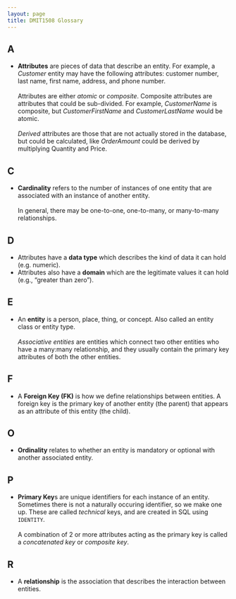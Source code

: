 ```yaml
---
layout: page
title: DMIT1508 Glossary
---
```


## A
* **Attributes** are pieces of data that describe an entity. For example, a _Customer_ entity may have the following attributes: customer number, last name, first name, address, and phone number.
<br><br>
Attributes are either _atomic_ or _composite_. Composite attributes are attributes that could be sub-divided. For example, _CustomerName_ is composite, but _CustomerFirstName_ and _CustomerLastName_ would be atomic.
<br><br>
_Derived_ attributes are those that are not actually stored in the database, but could be calculated, like _OrderAmount_ could be derived by multiplying Quantity and Price.

## C
* **Cardinality** refers to the number of instances of one entity that are associated with an instance of another entity.
<br><br>
In general, there may be one-to-one, one-to-many, or many-to-many relationships. 

## D
* Attributes have a **data type** which describes the kind of data it can hold (e.g. numeric).
* Attributes also have a **domain** which are the legitimate values it can hold (e.g., “greater than zero”).

## E
* An **entity** is a person, place, thing, or concept. Also called an entity class or entity type.
<br><br>
_Associative entities_ are entities which connect two other entities who have a many:many relationship, and they usually contain the primary key attributes of both the other entities.

## F
* A **Foreign Key (FK)** is how we define relationships between entities. A foreign key is the primary key of another entity (the parent) that appears as an attribute of this entity (the child).

## O
* **Ordinality** relates to whether an entity is mandatory or optional with another associated entity. 

## P
* **Primary Key**s are unique identifiers for each instance of an entity. Sometimes there is not a naturally occuring identifier, so we make one up. These are called _technical_ keys, and are created in SQL using `IDENTITY`.
<br><br>
A combination of 2 or more attributes acting as the primary key is called a _concatenated key_ or _composite key_.

## R
* A **relationship** is the association that describes the interaction between entities. 
